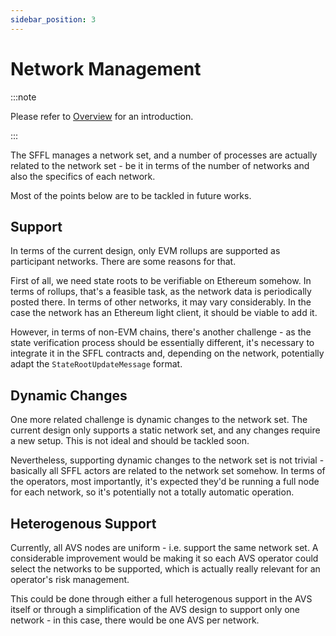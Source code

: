 ```yaml
---
sidebar_position: 3
---
```


# Network Management

:::note

Please refer to [Overview](./overview.md) for an introduction.

:::

The SFFL manages a network set, and a number of processes are actually
related to the network set - be it in terms of the number of networks and also
the specifics of each network.

Most of the points below are to be tackled in future works.

## Support

In terms of the current design, only EVM rollups are supported as participant
networks. There are some reasons for that.

First of all, we need state roots to be verifiable on Ethereum somehow. In
terms of rollups, that's a feasible task, as the network data is periodically
posted there. In terms of other networks, it may vary considerably. In the case
the network has an Ethereum light client, it should be viable to add it.

However, in terms of non-EVM chains, there's another challenge - as the state
verification process should be essentially different, it's necessary to
integrate it in the SFFL contracts and, depending on the network, potentially
adapt the `StateRootUpdateMessage` format.

## Dynamic Changes

One more related challenge is dynamic changes to the network set. The current
design only supports a static network set, and any changes require a new setup.
This is not ideal and should be tackled soon.

Nevertheless, supporting dynamic changes to the network set is not trivial -
basically all SFFL actors are related to the network set somehow. In terms of
the operators, most importantly, it's expected they'd be running a full node
for each network, so it's potentially not a totally automatic operation.

## Heterogenous Support

Currently, all AVS nodes are uniform - i.e. support the same network set.
A considerable improvement would be making it so each AVS operator could
select the networks to be supported, which is actually really relevant for an
operator's risk management.

This could be done through either a full heterogenous support in the AVS itself
or through a simplification of the AVS design to support only one network - in
this case, there would be one AVS per network.
